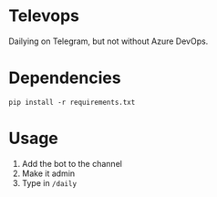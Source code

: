 # Televops
Dailying on Telegram, but not without Azure DevOps.

# Dependencies
`pip install -r requirements.txt`

# Usage
1. Add the bot to the channel
1. Make it admin
1. Type in `/daily`